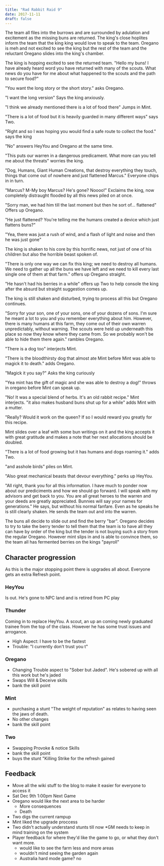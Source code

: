 ```yaml
---
title: "Rad Rabbit Raid 9"
date: 2017-11-11
draft: false
---
```


The team all files into the burrows and are surrounded by adulation and excitement as the missing buns are returned. The king's close hoplites inform the team that the king king would love to speak to the team. Oregano is meh and not excited to see the king but the rest of the team and the reluctant Oregano slides into the king's chamber.

The king is hopping excited to see the returned team. "Hello my buns! I have already heard word you have returned with many of the scouts. What news do you have for me about what happened to the scouts and the path to secure food?"

"You want the long story or the short story." asks Oregano.

"I want the long version" Says the king anxiously.

"I think we already mentioned there is a lot of food there" Jumps in Mint.

"There is a lot of food but it is heavily guarded in many different ways" says Two.

"Right and so I was hoping you would find a safe route to collect the food." says the king

"No" answers HeyYou and Oregano at the same time.

"This puts our warren in a dangerous predicament. What more can you tell me about the threats" worries the king.

"Dog, Humans, Giant Human Creations, that destroy everything they touch, things that come out of nowhere and just flattened Marcus." Everyone chips in in turn.

"Marcus? M-My boy Marcus? He's gone? Noooo!" Exclaims the king, now completely distraught flooded by all this news piled on at once.

"Sorry man, we had him till the last moment but then he sort of... flattened" Offers up Oregano.

"He just flattened? You're telling me the humans created a device which just flattens buns?"

"Yea, there was just a rush of wind, and a flash of light and noise and then he was just gone"

The king is shaken to his core by this horrific news, not just of one of his children but also the horrible beast spoken of.

"There is only one way we can fix this king; we need to destroy all humans. We need to gather up all the buns we have left and we need to kill every last single one of them at that farm." offers up Oregano straight.

"He hasn't had his berries in a while" offers up Two to help console the king after the absurd but straight suggestion comes up.

The king is still shaken and disturbed, trying to process all this but Oregano continues.

"Sorry for your son, one of your sons, one of your dozens of sons. I'm sure he meant a lot to you and you remember everything about him. However, there is many humans at this farm, they come out of their own warren unpredictably, without warning. The scouts were held up underneath this place so now they know where they came from. So we probably won't be able to hide them there again." rambles Oregano.

"There is a dog too" interjects Mint.

"There is the bloodthirsty dog that almost ate Mint before Mint was able to magick it to death." adds Oregano.

"Magick it you say?" Asks the king curiously

"Yea mint has the gift of magic and she was able to destroy a dog!" throws in oregano before Mint can speak up.

"No! It was a special blend of herbs. It's an old rabbit recipe." Mint interjects. "it also makes husband buns shut up for a while" adds Mint with a mutter.

"Really? Would it work on the queen? If so I would reward you greatly for this recipe.

Mint slides over a leaf with some bun writings on it and the king accepts it with great gratitude and makes a note that her next allocations should be doubled.

"There is a lot of food growing but it has humans and dogs roaming it." adds Two.

"and asshole birds" piles on Mint.

"Also great mechanical beasts that devour everything." perks up HeyYou.

"All right, thank you for all this information. I have much to ponder now about our prediciments and how we should go forward. I will speak with my advisors and get back to you. You are all great heroes to the  warren and your deeds are greatly appreciated. Bunnies will say your names for generations." He says, but without his normal fanfare. Even as he speaks he is still clearly shaken. He sends the team out and into the warren.

The buns all decide to slide out and find the berry "bar". Oregano decides to try to take the berry tender to tell them that the team is to have all they can have by order of the king but the tender is not buying such a story from the regular Oregano. However mint slips in and is able to convince them, so the team all has fermented berries on the kings "payroll"

## Character progression
As this is the major stopping point there is upgrades all about.
Everyone gets an extra Refresh point.

### HeyYou
Is out. He's gone to NPC land and is retired from PC play

### Thunder
Coming in to replace HeyYou. A scout, an up an coming newly graduated trainee from the top of the class. However he has some trust issues and arrogance.

* High Aspect: I have to be the fastest
* Trouble:  "I currently don't trust you t"

### Oregano
* Changing Trouble aspect to "Sober but Jaded". He's sobered up with all this work but he's jaded
* Swaps Will & Deceive skills
* bank the skill point

### Mint
* purchasing a stunt "The weight of reputation" as relates to having seen the jaws of death.
* No other changes
* bank the skill point

### Two
* Swapping Provoke & notice Skills
* bank the skill point
* buys the stunt "Killing Strike for the refresh gained

## Feedback
* Move all the wiki stuff to the blog to make it easier for everyone to access it
* Sat Dec 9th 1:00pm Next Game
* Oregano would like the next area to be harder
  * More consequences
  * Death
* Two digs the current rampup
* Mint liked the upgrade proccess
* Two didn't actually understand stunts till now
  *GM needs to keep in mind training on the system
* Player feedback for where they'd like the game to go, or what they don't want more.
  * would like to see the farm less and more areas
  * wouldn't mind seeing the garden again
  * Australia hard mode game? no
